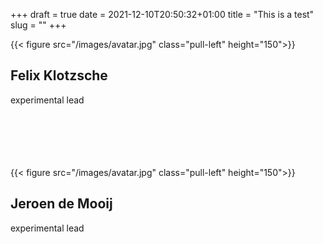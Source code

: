 +++ 
draft = true
date = 2021-12-10T20:50:32+01:00
title = "This is a test"
slug = "" 
+++



{{< figure src="/images/avatar.jpg" class="pull-left" height="150">}}

## Felix Klotzsche
experimental lead  
<br />  
<br />  
<br />  

{{< figure src="/images/avatar.jpg" class="pull-left" height="150">}}

## Jeroen de Mooij
experimental lead